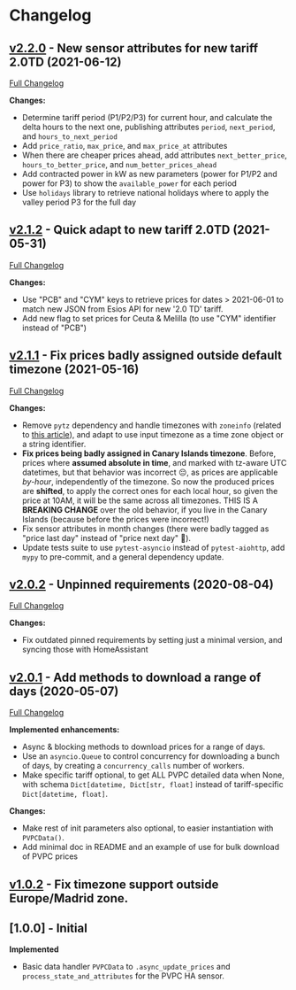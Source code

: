 # Changelog

## [v2.2.0](https://github.com/azogue/aiopvpc/tree/v2.2.0) - New sensor attributes for new tariff 2.0TD (2021-06-12)

[Full Changelog](https://github.com/azogue/aiopvpc/compare/v2.2.0...v2.1.2)

**Changes:**

* Determine tariff period (P1/P2/P3) for current hour, and calculate the delta hours to the next one, publishing attributes `period`, `next_period`, and `hours_to_next_period`
* Add `price_ratio`, `max_price`, and `max_price_at` attributes
* When there are cheaper prices ahead, add attributes `next_better_price`, `hours_to_better_price`, and `num_better_prices_ahead`
* Add contracted power in kW as new parameters (power for P1/P2 and power for P3) to show the `available_power` for each period
* Use `holidays` library to retrieve national holidays where to apply the valley period P3 for the full day

## [v2.1.2](https://github.com/azogue/aiopvpc/tree/v2.1.2) - Quick adapt to new tariff 2.0TD (2021-05-31)

[Full Changelog](https://github.com/azogue/aiopvpc/compare/v2.1.2...v2.1.1)

**Changes:**

- Use "PCB" and "CYM" keys to retrieve prices for dates > 2021-06-01 to match new JSON from Esios API for new '2.0 TD' tariff.
- Add new flag to set prices for Ceuta & Melilla (to use "CYM" identifier instead of "PCB")

## [v2.1.1](https://github.com/azogue/aiopvpc/tree/v2.1.1) - Fix prices badly assigned outside default timezone (2021-05-16)

[Full Changelog](https://github.com/azogue/aiopvpc/compare/v2.1.1...v2.0.2)

**Changes:**

- Remove `pytz` dependency and handle timezones with `zoneinfo` (related to [this article](https://developers.home-assistant.io/blog/2021/05/07/switch-pytz-to-python-dateutil)),
  and adapt to use input timezone as a time zone object or a string identifier.
- **Fix prices being badly assigned in Canary Islands timezone**.
  Before, prices where **assumed absolute in time**, and marked with tz-aware UTC datetimes,
  but that behavior was incorrect 😔, as prices are applicable _by-hour_, independently of the timezone.
  So now the produced prices are **shifted**, to apply the correct ones for each local hour, so given the price at 10AM,
  it will be the same across all timezones. THIS IS A **BREAKING CHANGE** over the old behavior, if you live in the Canary Islands (because before the prices were incorrect!)
- Fix sensor attributes in month changes (there were badly tagged as "price last day" instead of "price next day" 🤪).
- Update tests suite to use `pytest-asyncio` instead of `pytest-aiohttp`, add `mypy` to pre-commit, and a general dependency update.

## [v2.0.2](https://github.com/azogue/aiopvpc/tree/v2.0.2) - Unpinned requirements (2020-08-04)

[Full Changelog](https://github.com/azogue/aiopvpc/compare/v2.0.1...v2.0.2)

**Changes:**

- Fix outdated pinned requirements by setting just a minimal version, and syncing those with HomeAssistant

## [v2.0.1](https://github.com/azogue/aiopvpc/tree/v2.0.1) - Add methods to download a range of days (2020-05-07)

[Full Changelog](https://github.com/azogue/aiopvpc/compare/v1.0.2...v2.0.1)

**Implemented enhancements:**

- Async & blocking methods to download prices for a range of days.
- Use an `asyncio.Queue` to control concurrency for downloading a bunch of days, by creating a `concurrency_calls` number of workers.
- Make specific tariff optional, to get ALL PVPC detailed data when None, with schema `Dict[datetime, Dict[str, float]` instead of tariff-specific `Dict[datetime, float]`.

**Changes:**

- Make rest of init parameters also optional, to easier instantiation with `PVPCData()`.
- Add minimal doc in README and an example of use for bulk download of PVPC prices

## [v1.0.2](https://github.com/azogue/aiopvpc/tree/v1.0.2) - Fix timezone support outside Europe/Madrid zone.

## [1.0.0] - Initial

**Implemented**

- Basic data handler `PVPCData` to `.async_update_prices` and `process_state_and_attributes` for the PVPC HA sensor.
